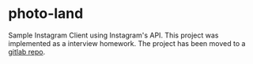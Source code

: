 # photo-land
Sample Instagram Client using Instagram's API. This project was implemented as a interview homework.
The project has been moved to a [gitlab repo](https://gitlab.com/redfungus/PhotoLand).
